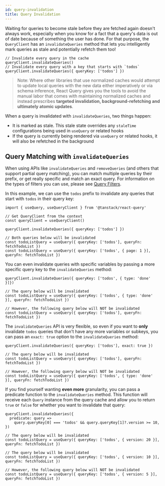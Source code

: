 ```yaml
---
id: query-invalidation
title: Query Invalidation
---
```


Waiting for queries to become stale before they are fetched again doesn't always work, especially when you know for a fact that a query's data is out of date because of something the user has done. For that purpose, the `QueryClient` has an `invalidateQueries` method that lets you intelligently mark queries as stale and potentially refetch them too!

```tsx
// Invalidate every query in the cache
queryClient.invalidateQueries()
// Invalidate every query with a key that starts with `todos`
queryClient.invalidateQueries({ queryKey: ['todos'] })
```

> Note: Where other libraries that use normalized caches would attempt to update local queries with the new data either imperatively or via schema inference, React Query gives you the tools to avoid the manual labor that comes with maintaining normalized caches and instead prescribes **targeted invalidation, background-refetching and ultimately atomic updates**.

When a query is invalidated with `invalidateQueries`, two things happen:

- It is marked as stale. This stale state overrides any `staleTime` configurations being used in `useQuery` or related hooks
- If the query is currently being rendered via `useQuery` or related hooks, it will also be refetched in the background

## Query Matching with `invalidateQueries`

When using APIs like `invalidateQueries` and `removeQueries` (and others that support partial query matching), you can match multiple queries by their prefix, or get really specific and match an exact query. For information on the types of filters you can use, please see [Query Filters](../guides/filters#query-filters).

In this example, we can use the `todos` prefix to invalidate any queries that start with `todos` in their query key:

```tsx
import { useQuery, useQueryClient } from '@tanstack/react-query'

// Get QueryClient from the context
const queryClient = useQueryClient()

queryClient.invalidateQueries({ queryKey: ['todos'] })

// Both queries below will be invalidated
const todoListQuery = useQuery({ queryKey: ['todos'], queryFn: fetchTodoList })
const todoListQuery = useQuery({ queryKey: ['todos', { page: 1 }], queryFn: fetchTodoList })
```

You can even invalidate queries with specific variables by passing a more specific query key to the `invalidateQueries` method:

```tsx
queryClient.invalidateQueries({ queryKey: ['todos', { type: 'done' }]})

// The query below will be invalidated
const todoListQuery = useQuery({ queryKey: ['todos', { type: 'done' }], queryFn: fetchTodoList })

// However, the following query below will NOT be invalidated
const todoListQuery = useQuery({ queryKey: ['todos'], queryFn: fetchTodoList })
```

The `invalidateQueries` API is very flexible, so even if you want to **only** invalidate `todos` queries that don't have any more variables or subkeys, you can pass an `exact: true` option to the `invalidateQueries` method:

```tsx
queryClient.invalidateQueries({ queryKey: ['todos'], exact: true })

// The query below will be invalidated
const todoListQuery = useQuery({ queryKey: ['todos'], queryFn: fetchTodoList })

// However, the following query below will NOT be invalidated
const todoListQuery = useQuery({ queryKey: ['todos', { type: 'done' }], queryFn: fetchTodoList })
```

If you find yourself wanting **even more** granularity, you can pass a predicate function to the `invalidateQueries` method. This function will receive each `Query` instance from the query cache and allow you to return `true` or `false` for whether you want to invalidate that query:

```tsx
queryClient.invalidateQueries({
  predicate: query =>
    query.queryKey[0] === 'todos' && query.queryKey[1]?.version >= 10,
})

// The query below will be invalidated
const todoListQuery = useQuery({ queryKey: ['todos', { version: 20 }], queryFn: fetchTodoList })

// The query below will be invalidated
const todoListQuery = useQuery({ queryKey: ['todos', { version: 10 }], queryFn: fetchTodoList })

// However, the following query below will NOT be invalidated
const todoListQuery = useQuery({ queryKey: ['todos', { version: 5 }], queryFn: fetchTodoList })
```
